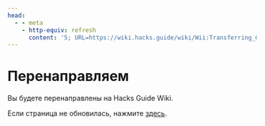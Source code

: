 ```yaml
---
head:
  - - meta
    - http-equiv: refresh
      content: '5; URL=https://wiki.hacks.guide/wiki/Wii:Transferring_Game_Saves'
---
```


# Перенаправляем

Вы будете перенаправлены на Hacks Guide Wiki.

Если страница не обновилась, нажмите [здесь](https://wiki.hacks.guide/wiki/Wii:Transferring_Game_Saves).
